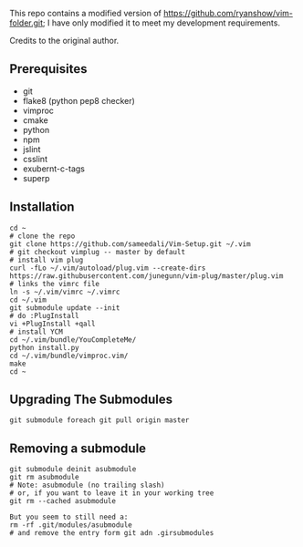 This repo contains a modified version of https://github.com/ryanshow/vim-folder.git;
I have only modified it to meet my development requirements.

Credits to the original author.

Prerequisites
-------------
- git
- flake8      (python pep8 checker)
- vimproc
- cmake
- python
- npm
- jslint
- csslint
- exubernt-c-tags
- superp

Installation
------------
    cd ~
    # clone the repo
    git clone https://github.com/sameedali/Vim-Setup.git ~/.vim
    # git checkout vimplug -- master by default
    # install vim plug
    curl -fLo ~/.vim/autoload/plug.vim --create-dirs https://raw.githubusercontent.com/junegunn/vim-plug/master/plug.vim
    # links the vimrc file
    ln -s ~/.vim/vimrc ~/.vimrc
    cd ~/.vim
    git submodule update --init
    # do :PlugInstall
    vi +PlugInstall +qall
    # install YCM
    cd ~/.vim/bundle/YouCompleteMe/
    python install.py
    cd ~/.vim/bundle/vimproc.vim/
    make
    cd ~

Upgrading The Submodules
------------------------
    git submodule foreach git pull origin master

Removing a submodule
---------------------
    git submodule deinit asubmodule
    git rm asubmodule
    # Note: asubmodule (no trailing slash)
    # or, if you want to leave it in your working tree
    git rm --cached asubmodule

    But you seem to still need a:
    rm -rf .git/modules/asubmodule
    # and remove the entry form git adn .girsubmodules

